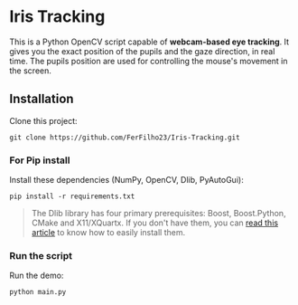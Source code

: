 # Iris Tracking

This is a Python OpenCV script capable of **webcam-based eye tracking**. It gives you the exact position of the pupils and the gaze direction, in real time. The pupils position are used for controlling the mouse's movement in the screen.


## Installation

Clone this project:

```shell
git clone https://github.com/FerFilho23/Iris-Tracking.git
```

### For Pip install
Install these dependencies (NumPy, OpenCV, Dlib, PyAutoGui):

```shell
pip install -r requirements.txt
```

> The Dlib library has four primary prerequisites: Boost, Boost.Python, CMake and X11/XQuartx. If you don't have them, you can [read this article](https://www.pyimagesearch.com/2017/03/27/how-to-install-dlib/) to know how to easily install them.


### Run the script

Run the demo:

```shell
python main.py
```
